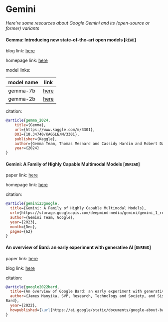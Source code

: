 # Gemini
*Here're some resources about Google Gemini and its (open-source or former) variants*



#### Gemma: Introducing new state-of-the-art open models [`READ`]

blog link: [here](https://blog.google/technology/developers/gemma-open-models/)

homepage link: [here](https://ai.google.dev/gemma)

model links: 

|model name|link|
|-|-|
|gemma-7b|[here](https://huggingface.co/google/gemma-7b)|
|gemma-2b|[here](https://huggingface.co/google/gemma-2b)|

citation:
```bibtex
@article{gemma_2024,
    title={Gemma},
    url={https://www.kaggle.com/m/3301},
    DOI={10.34740/KAGGLE/M/3301},
    publisher={Kaggle},
    author={Gemma Team, Thomas Mesnard and Cassidy Hardin and Robert Dadashi and Surya Bhupatiraju and Laurent Sifre and Morgane Rivière and Mihir Sanjay Kale and Juliette Love and Pouya Tafti and Léonard Hussenot and et al.},
    year={2024}
}
```


#### Gemini: A Family of Highly Capable Multimodal Models [`UNREAD`]

paper link: [here](https://storage.googleapis.com/deepmind-media/gemini/gemini_1_report.pdf)

homepage link: [here](https://gemini.google.com/)

citation:
```bibtex
@article{gemini23google, 
  title={Gemini: A Family of Highly Capable Multimodal Models}, 
  url={https://storage.googleapis.com/deepmind-media/gemini/gemini_1_report.pdf}, 
  author={Gemini Team, Google},
  year={2023}, 
  month={Dec}, 
  pages={62}
}
```


#### An overview of Bard: an early experiment with generative AI [`UNREAD`]

paper link: [here](https://ai.google/static/documents/google-about-bard.pdf)

blog link: [here](https://blog.google/technology/ai/try-bard/)

citation:
```bibtex
@article{google2022bard,
  title={An overview of Google Bard: an early experiment with generative AI},
  author={James Manyika, SVP, Research, Technology and Society, and Sissie Hsiao, Vice President and General Manager, Google Assistant and
Bard},
  year={2022},
  howpublished={\url{https://ai.google/static/documents/google-about-bard.pdf}},
}
```